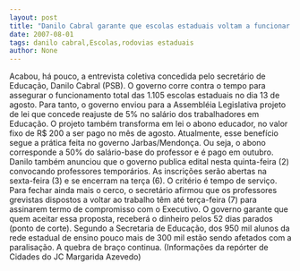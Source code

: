 ```yaml
---
layout: post
title: "Danilo Cabral garante que escolas estaduais voltam a funcionar dia 13"
date: 2007-08-01
tags: danilo cabral,Escolas,rodovias estaduais
author: None
---
```

Acabou, h&aacute; pouco, a entrevista coletiva concedida&nbsp;pelo secret&aacute;rio de Educa&ccedil;&atilde;o, Danilo Cabral (PSB).
O governo corre contra o tempo para assegurar o funcionamento total das 1.105 escolas estaduais no dia 13 de agosto. 
Para tanto, o governo&nbsp;enviou para a Assembl&eacute;ia Legislativa projeto de lei que concede reajuste de 5% no sal&aacute;rio dos trabalhadores em Educa&ccedil;&atilde;o.
O projeto tamb&eacute;m transforma em lei&nbsp;o abono educador, no valor fixo de R$ 200 a ser pago no m&ecirc;s de agosto. Atualmente, esse benef&iacute;cio segue a pr&aacute;tica feita no governo Jarbas/Mendon&ccedil;a. Ou seja, o&nbsp;abono corresponde a 50% do sal&aacute;rio-base do professor e &eacute; pago em outubro.
Danilo tamb&eacute;m anunciou que o governo&nbsp;publica edital nesta quinta-feira (2) convocando professores tempor&aacute;rios. As inscri&ccedil;&otilde;es ser&atilde;o abertas na sexta-feira (3) e&nbsp;se encerram na ter&ccedil;a (6). O crit&eacute;rio &eacute; tempo de servi&ccedil;o.
Para fechar ainda mais o cerco, o secret&aacute;rio afirmou que os professores grevistas dispostos a voltar ao trabalho t&ecirc;m at&eacute;&nbsp;ter&ccedil;a-feira (7) para assinarem termo de compromisso com o Executivo.
O governo garante que quem aceitar essa proposta, receber&aacute; o dinheiro pelos 52 dias parados (ponto de corte).
Segundo a Secretaria de Educa&ccedil;&atilde;o, dos 950 mil alunos da rede estadual de ensino pouco mais de 300 mil est&atilde;o sendo afetados com a paralisa&ccedil;&atilde;o.
A quebra de bra&ccedil;o continua. 
(Informa&ccedil;&otilde;es da rep&oacute;rter de Cidades do JC Margarida Azevedo) 